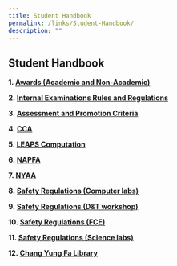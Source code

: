 ```yaml
---
title: Student Handbook
permalink: /links/Student-Handbook/
description: ""
---
```

## Student Handbook

**1. [Awards (Academic and Non-Academic)](/files/AWARDS%20ACADEMIC%20AND%20NON%20ACADEMIC.pdf)**

**2. [Internal Examinations Rules and Regulations](/files/Internal%20Examination%20Rules%20and%20Regulations.pdf)**  

**3. [Assessment and Promotion Criteria](/files/Assessment%20and%20Promotion%20Criteria.pdf)**  

**4. [CCA](/files/CCA.pdf)**

**5. [LEAPS Computation](/files/LEAPS.pdf)**

**6. [NAPFA](/files/NAPFA%20Standards.pdf)**

**7. [NYAA](/files/NYAA.pdf)**

**8. [Safety Regulations (Computer labs)](/files/SAFETY%20REGULATIONS%20IN%20THE%20COMPUTER%20LABORATORIES.pdf)**

**9. [Safety Regulations (D&T workshop)](/files/SAFETY%20REGULATIONS%20IN%20THE%20D&T%20WORKSHOPS.pdf)**

**10. [Safety Regulations (FCE)](/files/SAFETY%20REGULATIONS%20IN%20THE%20KITCHEN%20(FCE).pdf)**

**11. [Safety Regulations (Science labs)](/files/SAFETY%20REGULATIONS%20IN%20THE%20SCIENCE%20LABORATORIES.pdf)**

**12. [Chang Yung Fa Library](/files/THE%20CHANG%20YUNG%20FA%20LIBRARY.pdf)**
